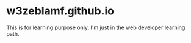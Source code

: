 # w3zeblamf.github.io
This is for learning purpose only, I'm just in the web developer learning path.
